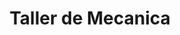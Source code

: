 ---
title: "Taller de Mecanica"
url: /zona-19-ciudad-de-guatemala/taller-de-mecanica/
shop: Autowerkstatt
---